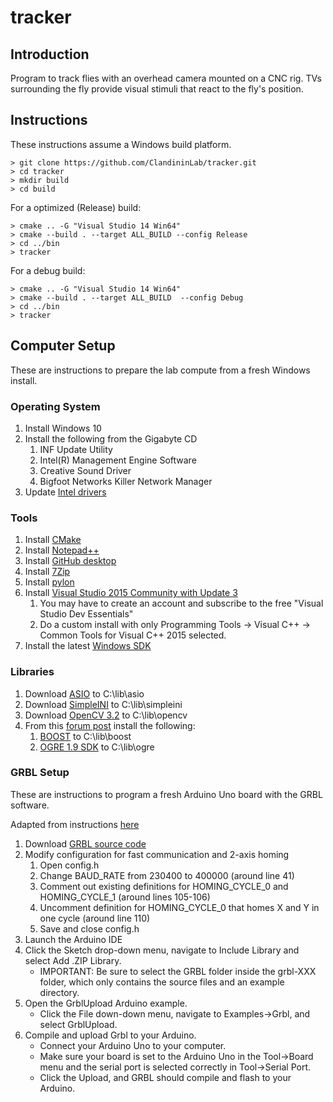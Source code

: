 # tracker

## Introduction

Program to track flies with an overhead camera mounted on a CNC rig.  TVs surrounding the fly provide visual stimuli that react to the fly's position.

## Instructions

These instructions assume a Windows build platform.

```
> git clone https://github.com/ClandininLab/tracker.git
> cd tracker
> mkdir build
> cd build
```
For a optimized (Release) build:
```
> cmake .. -G "Visual Studio 14 Win64"
> cmake --build . --target ALL_BUILD --config Release
> cd ../bin
> tracker
```

For a debug build:
```
> cmake .. -G "Visual Studio 14 Win64"
> cmake --build . --target ALL_BUILD  --config Debug
> cd ../bin
> tracker
```

## Computer Setup

These are instructions to prepare the lab compute from a fresh Windows install.

### Operating System

1. Install Windows 10
1. Install the following from the Gigabyte CD
    1. INF Update Utility
    1. Intel(R) Management Engine Software
    1. Creative Sound Driver
    1. Bigfoot Networks Killer Network Manager
1. Update [Intel drivers](http://www.intel.com/content/www/us/en/support/detect.html)

### Tools
1. Install [CMake](https://cmake.org/)
1. Install [Notepad++](https://notepad-plus-plus.org/)
1. Install [GitHub desktop](https://desktop.github.com/)
1. Install [7Zip](http://www.7-zip.org/download.html)
1. Install [pylon](https://www.baslerweb.com/en/support/downloads/software-downloads/)
1. Install [Visual Studio 2015 Community with Update 3](https://my.visualstudio.com/downloads)
    1. You may have to create an account and subscribe to the free "Visual Studio Dev Essentials"
    1. Do a custom install with only Programming Tools -> Visual C++ -> Common Tools for Visual C++ 2015 selected.
1. Install the latest [Windows SDK](https://developer.microsoft.com/en-us/windows/downloads/windows-10-sdk)

### Libraries

1. Download [ASIO](https://github.com/chriskohlhoff/asio) to C:\lib\asio
1. Download [SimpleINI](https://github.com/brofield/simpleini) to C:\lib\simpleini
1. Download [OpenCV 3.2](http://opencv.org/releases.html) to C:\lib\opencv
1. From this [forum post](http://ogre3d.org/forums/viewtopic.php?t=69274) install the following:
    1. [BOOST](https://goo.gl/QmGS7N) to C:\lib\boost
    1. [OGRE 1.9 SDK](https://goo.gl/jzp20i) to C:\lib\ogre

### GRBL Setup

These are instructions to program a fresh Arduino Uno board with the GRBL software.

Adapted from instructions [here](https://github.com/gnea/grbl/wiki/Compiling-Grbl)

1. Download [GRBL source code](https://github.com/gnea/grbl)
2. Modify configuration for fast communication and 2-axis homing
    1. Open config.h
    2. Change BAUD_RATE from 230400 to 400000 (around line 41)
    3. Comment out existing definitions for HOMING_CYCLE_0 and HOMING_CYCLE_1 (around lines 105-106)
    4. Uncomment definition for HOMING_CYCLE_0 that homes X and Y in one cycle (around line 110)
    5. Save and close config.h
3. Launch the Arduino IDE
4. Click the Sketch drop-down menu, navigate to Include Library and select Add .ZIP Library.
    * IMPORTANT: Be sure to select the GRBL folder inside the grbl-XXX folder, which only contains the source files and an example directory.
5. Open the GrblUpload Arduino example.
    * Click the File down-down menu, navigate to Examples->Grbl, and select GrblUpload.
6. Compile and upload Grbl to your Arduino.
    * Connect your Arduino Uno to your computer.
    * Make sure your board is set to the Arduino Uno in the Tool->Board menu and the serial port is selected correctly in Tool->Serial Port.
    * Click the Upload, and GRBL should compile and flash to your Arduino.
